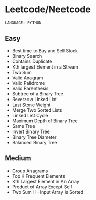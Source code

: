 # Leetcode/Neetcode

``LANGUAGE: PYTHON``

## Easy
- Best time to Buy and Sell Stock
- Binary Search
- Contains Duplicate
- Kth largest Element in a Stream
- Two Sum
- Valid Anagram
- Valid Palidrome
- Valid Parenthesis
- Subtree of a Binary Tree
- Reverse a Linked List
- Last Stone Weight
- Merge Two Sorted Lists
- Linked List Cycle
- Maximum Depth of Binary Tree
- Same Tree
- Invert Binary Tree
- Binary Tree Diameter
- Balanced Binary Tree

## Medium
- Group Anagrams
- Top K Frequent Elements
- Kth Largest Element in An Array
- Product of Array Except Self
- Two Sum II - Input Array is Sorted
